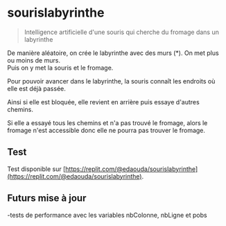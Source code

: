 # sourislabyrinthe
> Intelligence artificielle d'une souris qui cherche du fromage dans un labyrinthe

De manière aléatoire, on crée le labyrinthe avec des murs (\*). On met plus ou moins de murs.<br/>
Puis on y met la souris et le fromage.

Pour pouvoir avancer dans le labyrinthe, la souris connaît les endroits où elle est déjà passée.

Ainsi si elle est bloquée, elle revient en arrière puis essaye d'autres chemins.

Si elle a essayé tous les chemins et n'a pas trouvé le fromage, alors le fromage n'est accessible donc elle ne pourra pas trouver le fromage.

## Test
Test disponible sur [https://replit.com/@edaouda/sourislabyrinthe](https://replit.com/@edaouda/sourislabyrinthe).

## Futurs mise à jour
-tests de performance avec les variables nbColonne, nbLigne et pobs

